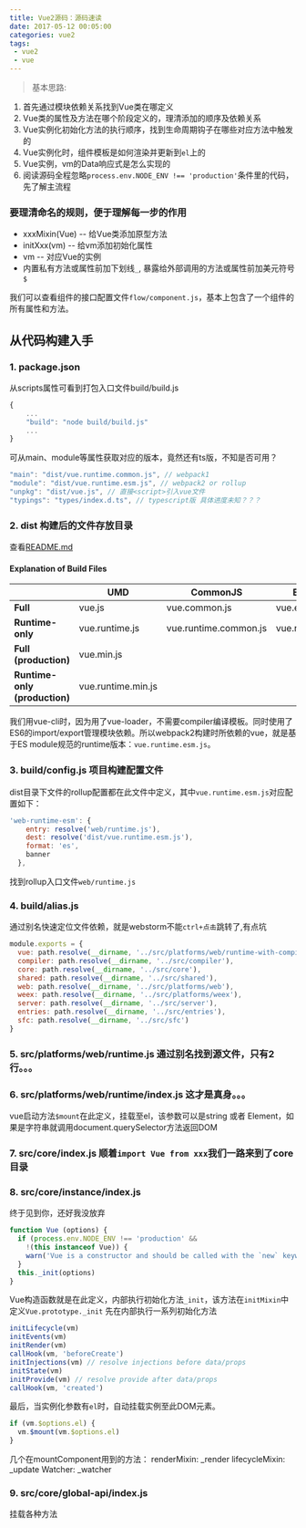 ```yaml
---
title: Vue2源码：源码速读
date: 2017-05-12 00:05:00
categories: vue2
tags:
 - vue2
 - vue
---
```


> 基本思路:
1. 首先通过模块依赖关系找到Vue类在哪定义
2. Vue类的属性及方法在哪个阶段定义的，理清添加的顺序及依赖关系
3. Vue实例化初始化方法的执行顺序，找到生命周期钩子在哪些对应方法中触发的
4. Vue实例化时，组件模板是如何渲染并更新到`el`上的
5. Vue实例，vm的Data响应式是怎么实现的
6. 阅读源码全程忽略`process.env.NODE_ENV !== 'production'`条件里的代码，先了解主流程

### 要理清命名的规则，便于理解每一步的作用
- xxxMixin(Vue) -- 给Vue类添加原型方法
- initXxx(vm) -- 给vm添加初始化属性
- vm -- 对应Vue的实例
- 内置私有方法或属性前加下划线`_`, 暴露给外部调用的方法或属性前加美元符号`$`

我们可以查看组件的接口配置文件`flow/component.js`，基本上包含了一个组件的所有属性和方法。

## 从代码构建入手

### 1. package.json
从scripts属性可看到打包入口文件build/build.js
```js
{
	...
	"build": "node build/build.js"
	...
}
```

可从main、module等属性获取对应的版本，竟然还有ts版，不知是否可用？
```js
"main": "dist/vue.runtime.common.js", // webpack1
"module": "dist/vue.runtime.esm.js", // webpack2 or rollup
"unpkg": "dist/vue.js", // 直接<script>引入vue文件
"typings": "types/index.d.ts", // typescript版 具体进度未知？？？
```

### 2. dist 构建后的文件存放目录
查看[README.md](https://github.com/vuejs/vue/blob/dev/dist/README.md)

#### Explanation of Build Files

| | UMD | CommonJS | ES Module |
| --- | --- | --- | --- |
| **Full** | vue.js | vue.common.js | vue.esm.js |
| **Runtime-only** | vue.runtime.js | vue.runtime.common.js | vue.runtime.esm.js |
| **Full (production)** | vue.min.js | | |
| **Runtime-only (production)** | vue.runtime.min.js | | |


我们用vue-cli时，因为用了vue-loader，不需要compiler编译模板。同时使用了ES6的import/export管理模块依赖。所以webpack2构建时所依赖的vue，就是基于ES module规范的runtime版本：`vue.runtime.esm.js`。


### 3. build/config.js 项目构建配置文件
dist目录下文件的rollup配置都在此文件中定义，其中`vue.runtime.esm.js`对应配置如下：
```js
'web-runtime-esm': {
    entry: resolve('web/runtime.js'),
    dest: resolve('dist/vue.runtime.esm.js'),
    format: 'es',
    banner
  },
```
找到rollup入口文件`web/runtime.js`

### 4. build/alias.js
通过别名快速定位文件依赖，就是webstorm不能`ctrl+点击`跳转了,有点坑
```js
module.exports = {
  vue: path.resolve(__dirname, '../src/platforms/web/runtime-with-compiler'),
  compiler: path.resolve(__dirname, '../src/compiler'),
  core: path.resolve(__dirname, '../src/core'),
  shared: path.resolve(__dirname, '../src/shared'),
  web: path.resolve(__dirname, '../src/platforms/web'),
  weex: path.resolve(__dirname, '../src/platforms/weex'),
  server: path.resolve(__dirname, '../src/server'),
  entries: path.resolve(__dirname, '../src/entries'),
  sfc: path.resolve(__dirname, '../src/sfc')
}
```

### 5. src/platforms/web/runtime.js 通过别名找到源文件，只有2行。。。

### 6. src/platforms/web/runtime/index.js 这才是真身。。。
vue启动方法`$mount`在此定义，挂载至el，该参数可以是string 或者 Element，如果是字符串就调用document.querySelector方法返回DOM


### 7. src/core/index.js 顺着`import Vue from xxx`我们一路来到了core目录

### 8. src/core/instance/index.js
终于见到你，还好我没放弃
```js
function Vue (options) {
  if (process.env.NODE_ENV !== 'production' &&
    !(this instanceof Vue)) {
    warn('Vue is a constructor and should be called with the `new` keyword')
  }
  this._init(options)
}
```
Vue构造函数就是在此定义，内部执行初始化方法`_init`，该方法在`initMixin`中定义`Vue.prototype._init`
先在内部执行一系列初始化方法
```js
initLifecycle(vm)
initEvents(vm)
initRender(vm)
callHook(vm, 'beforeCreate')
initInjections(vm) // resolve injections before data/props
initState(vm)
initProvide(vm) // resolve provide after data/props
callHook(vm, 'created')
```

最后，当实例化参数有`el`时，自动挂载实例至此DOM元素。
```js
if (vm.$options.el) {
  vm.$mount(vm.$options.el)
}
```
几个在mountComponent用到的方法：
renderMixin: _render
lifecycleMixin: _update
Watcher: _watcher


### 9. src/core/global-api/index.js
挂载各种方法
